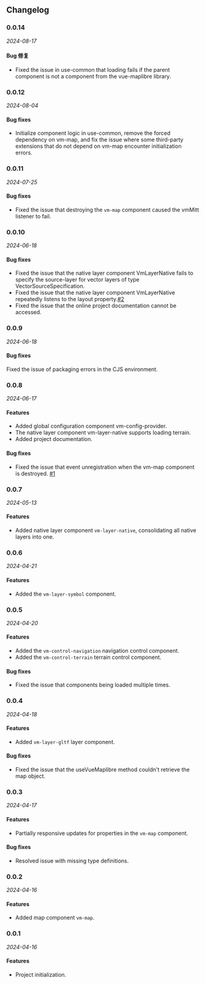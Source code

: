## Changelog

### 0.0.14

_2024-08-17_

#### Bug 修复

- Fixed the issue in use-common that loading fails if the parent component is not a component from the vue-maplibre library.

### 0.0.12

_2024-08-04_

#### Bug fixes

- Initialize component logic in use-common, remove the forced dependency on vm-map, and fix the issue where some third-party extensions that do not depend on vm-map encounter initialization errors.

### 0.0.11

_2024-07-25_

#### Bug fixes

- Fixed the issue that destroying the `vm-map` component caused the vmMitt listener to fail.

### 0.0.10

_2024-06-18_

#### Bug fixes

- Fixed the issue that the native layer component VmLayerNative fails to specify the source-layer for vector layers of type VectorSourceSpecification.
- Fixed the issue that the native layer component VmLayerNative repeatedly listens to the layout property.[#2](https://github.com/meteosci/vue-maplibre/issues/2)
- Fixed the issue that the online project documentation cannot be accessed.

### 0.0.9

_2024-06-18_

#### Bug fixes

Fixed the issue of packaging errors in the CJS environment.

### 0.0.8

_2024-06-17_

#### Features

- Added global configuration component vm-config-provider.
- The native layer component vm-layer-native supports loading terrain.
- Added project documentation.

#### Bug fixes

- Fixed the issue that event unregistration when the vm-map component is destroyed. [#1](https://github.com/meteosci/vue-maplibre/issues/1)

### 0.0.7

_2024-05-13_

#### Features

- Added native layer component `vm-layer-native`, consolidating all native layers into one.

### 0.0.6

_2024-04-21_

#### Features

- Added the `vm-layer-symbol` component.

### 0.0.5

_2024-04-20_

#### Features

- Added the `vm-control-navigation` navigation control component.
- Added the `vm-control-terrain` terrain control component.

#### Bug fixes

- Fixed the issue that components being loaded multiple times.

### 0.0.4

_2024-04-18_

#### Features

- Added `vm-layer-gltf` layer component.

#### Bug fixes

- Fixed the issue that the useVueMaplibre method couldn't retrieve the map object.

### 0.0.3

_2024-04-17_

#### Features

- Partially responsive updates for properties in the `vm-map` component.

#### Bug fixes

- Resolved issue with missing type definitions.

### 0.0.2

_2024-04-16_

#### Features

- Added map component `vm-map`.

### 0.0.1

_2024-04-16_

#### Features

- Project initialization.

